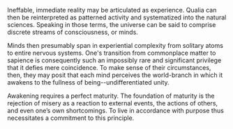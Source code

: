 Ineffable, immediate reality may be articulated as experience. Qualia can then be reinterpreted as patterned activity and systematized into the natural sciences. Speaking in those terms, the universe can be said to comprise discrete streams of consciousness, or minds.

Minds then presumably span in experiential complexity from solitary atoms to entire nervous systems. One's transition from commonplace matter to sapience is consequently such an impossibly rare and significant privilege that it defies mere coincidence. To make sense of their circumstances, then, they may posit that each mind perceives the world-branch in which it awakens to the fullness of being--undifferentiated unity.

Awakening requires a perfect maturity. The foundation of maturity is the rejection of misery as a reaction to external events, the actions of others, and even one’s own shortcomings. To live in accordance with purpose thus necessitates a commitment to this principle.


